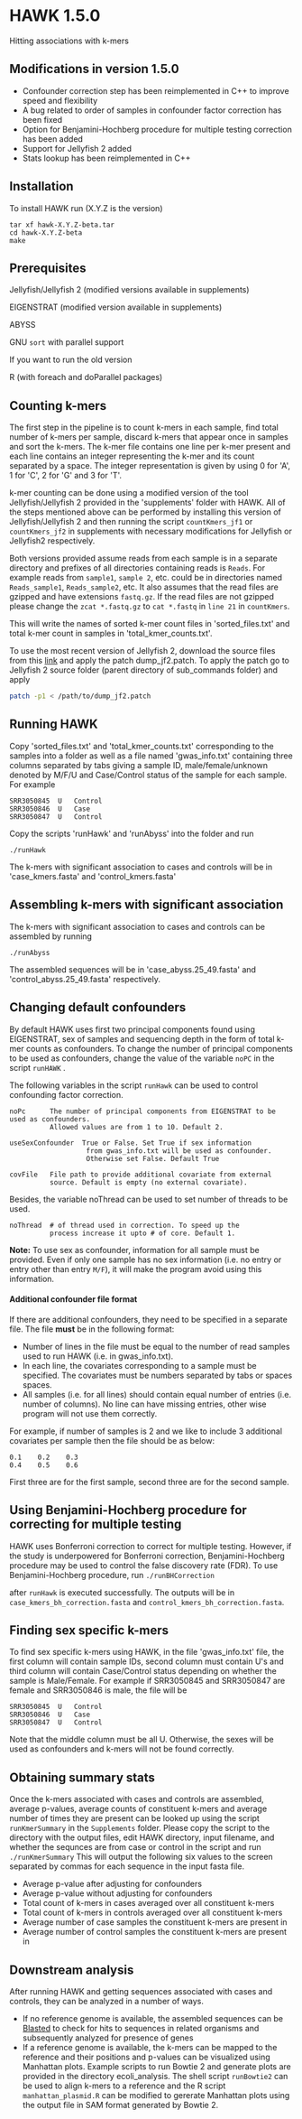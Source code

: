 # HAWK 1.5.0

Hitting associations with k-mers

## Modifications in version 1.5.0

- Confounder correction step has been reimplemented in C++ to improve speed and flexibility
- A bug related to order of samples in confounder factor correction has been fixed
- Option for Benjamini-Hochberg procedure for multiple testing correction has been added
- Support for Jellyfish 2 added
- Stats lookup has been reimplemented in C++

## Installation

To install HAWK run (X.Y.Z is the version)

```
tar xf hawk-X.Y.Z-beta.tar
cd hawk-X.Y.Z-beta
make
```

## Prerequisites

Jellyfish/Jellyfish 2 (modified versions available in supplements)

EIGENSTRAT (modified version available in supplements)

ABYSS 

GNU `sort` with parallel support



If you want to run the old version

R (with foreach and doParallel packages)

## Counting k-mers

The first step in the pipeline is to count k-mers in each sample, find 
total number of k-mers per sample, discard k-mers that appear once in samples and sort
the k-mers. The k-mer file contains one line per k-mer present and each 
line contains an integer representing the k-mer and its count separated 
by a space. The integer representation is given by using 0 for 'A', 
1 for 'C', 2 for 'G' and 3 for 'T'.

k-mer counting can be done using a modified version of the tool Jellyfish/Jellyfish 2
provided in the 'supplements' folder with HAWK. All of the steps mentioned 
above can be performed by installing this version of Jellyfish/Jellyfish 2 and then 
running the script `countKmers_jf1` or `countKmers_jf2` in supplements with necessary modifications for Jellyfish or Jellyfish2 respectively.

Both versions provided assume reads from each sample is in a separate directory 
and prefixes of all directories containing reads is `Reads`. For example reads from
`sample1`, `sample 2`, etc. could be in directories named `Reads_sample1`, `Reads_sample2`, etc.
It also assumes that the read files are gzipped and have extensions `fastq.gz`. If the read files 
are not gzipped please change the `zcat *.fastq.gz` to `cat *.fastq` in `line 21` in `countKmers`. 

This will write the names of sorted k-mer count files in 'sorted_files.txt' 
and total k-mer count in samples in 'total_kmer_counts.txt'.

To use the most recent version of Jellyfish 2, download the source files from this [link](https://github.com/gmarcais/Jellyfish/releases/tag/v2.2.10) and apply the patch dump_jf2.patch. To apply the patch go to Jellyfish 2 
source folder (parent directory of sub_commands folder) and apply

```Bash
patch -p1 < /path/to/dump_jf2.patch
```

## Running HAWK

Copy 'sorted_files.txt' and 'total_kmer_counts.txt' corresponding to the samples 
into a folder as well as a file named 'gwas_info.txt' containing three columns separated by tabs giving a sample ID, male/female/unknown denoted by M/F/U and Case/Control status of the sample for each sample. For example

```
SRR3050845	U	Control
SRR3050846	U	Case
SRR3050847	U	Control
```

Copy the scripts 'runHawk' and 'runAbyss' into the folder and run

```
./runHawk
```

The k-mers with significant association to cases and controls will be in 
'case_kmers.fasta' and 'control_kmers.fasta' 

## Assembling k-mers with significant association

The k-mers with significant association to cases and controls can be assembled by running

```
./runAbyss
```

The assembled sequences will be in 'case_abyss.25_49.fasta' and 'control_abyss.25_49.fasta'
respectively.

## Changing default confounders

By default HAWK uses first two principal components found using EIGENSTRAT, sex of samples and sequencing depth in the form of total k-mer counts as confounders. To change the number of principal components to be used as confounders, change the value of the variable `noPC` in the script `runHAWK` .

The following variables in the script `runHawk` can be used to control confounding factor correction.

```
noPc      The number of principal components from EIGENSTRAT to be used as confounders. 
          Allowed values are from 1 to 10. Default 2.

useSexConfounder  True or False. Set True if sex information 
                   from gwas_info.txt will be used as confounder.
                   Otherwise set False. Default True

covFile   File path to provide additional covariate from external 
          source. Default is empty (no external covariate).
```

Besides, the variable noThread can be used to set number of threads to be used.

```noPc      The number of principal components from EIGENSTRAT to be used as 			  confounders. Allowed values are from 1 to 10. Default 2.
noThread  # of thread used in correction. To speed up the 
          process increase it upto # of core. Default 1.
```

<strong>Note:</strong> To use sex as confounder, information for all sample must be provided. Even if only one sample has no sex information (i.e. no entry or entry other than entry `M/F`), it will make the program avoid using this information.


#### Additional confounder file format
If there are additional confounders, they need to be specified in a separate file. The file <strong>must</strong> be in the following format:  
* Number of lines in the file must be equal to the number of read samples used to run HAWK (i.e. in gwas_info.txt). 
* In each line, the covariates corresponding to a sample must be specified. The covariates must be numbers separated by tabs or spaces spaces.
* All samples (i.e. for all lines) should contain equal number of entries (i.e. number of columns). No line can have missing entries, other wise program will not use them correctly.

For example, if number of samples is 2 and we like to include 3 additional covariates per sample then the file should be as below:
```
0.1    0.2    0.3
0.4    0.5    0.6
```
First three are for the first sample, second three are for the second sample. 

## Using Benjamini-Hochberg procedure for correcting for multiple testing

HAWK uses Bonferroni correction to correct for multiple testing. However, if the study is underpowered for Bonferroni correction, Benjamini-Hochberg procedure may be used to control the false discovery rate (FDR). To use Benjamini-Hochberg procedure, run ```./runBHCorrection``` 

after `runHawk` is executed successfully.  The outputs will be in `case_kmers_bh_correction.fasta` and  `control_kmers_bh_correction.fasta`.

## Finding sex specific k-mers

To find sex specific k-mers using HAWK, in the file 'gwas_info.txt' file, the first column will contain sample IDs, second column must contain U's and third column will contain Case/Control status depending on whether the sample is Male/Female. For example if SRR3050845 and 
SRR3050847 are female and SRR3050846 is male, the file will be

```
SRR3050845	U	Control
SRR3050846	U	Case
SRR3050847	U	Control
```

Note that the middle column must be all U. Otherwise, the sexes will be used as confounders and k-mers will not be found correctly.


## Obtaining summary stats

Once the k-mers associated with cases and controls are assembled, average p-values, average counts of constituent k-mers and average number of times they are present can be looked up using the script `runKmerSummary` in the `Supplements` folder. Please copy the script to the directory with the output files, edit HAWK directory, input filename, and whether the sequnces are from case or control in the script and run 
```./runKmerSummary```
This will output the following six values to the screen separated by commas for each sequence in the input fasta file.
* Average p-value after adjusting for confounders
* Average p-value without adjusting for confounders
* Total count of k-mers in cases averaged over all constituent k-mers
* Total count of k-mers in controls averaged over all constituent k-mers
* Average number of case samples the constituent k-mers are present in
* Average number of control samples the constituent k-mers are present in

## Downstream analysis

After running HAWK and getting sequences associated with cases and controls, they can be analyzed in a number of ways.
* If no reference genome is available, the assembled sequences can be [Blasted](https://blast.ncbi.nlm.nih.gov/Blast.cgi) to check for hits to sequences in related organisms and subsequently analyzed for presence of genes
* If a reference genome is available, the k-mers can be mapped to the reference and their positions and p-values can be visualized using Manhattan plots. Example scripts to run Bowtie 2 and generate plots are provided in the directory ecoli_analysis. The shell script `runBowtie2` can be used to align k-mers to a reference and the R script `manhattan_plasmid.R` can be modified to gererate Manhattan plots using the output file in SAM format generated by Bowtie 2. 
